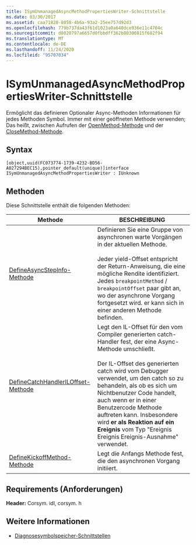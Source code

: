 ```yaml
---
title: ISymUnmanagedAsyncMethodPropertiesWriter-Schnittstelle
ms.date: 03/30/2017
ms.assetid: caa71820-8058-4b6a-93a2-25ee757d92d3
ms.openlocfilehash: 779b737da43f61d1023a0a640dce936e11c4704c
ms.sourcegitcommit: d8020797a6657d0fbbdff362b80300815f682f94
ms.translationtype: MT
ms.contentlocale: de-DE
ms.lasthandoff: 11/24/2020
ms.locfileid: "95707034"
---
```

# <a name="isymunmanagedasyncmethodpropertieswriter-interface"></a>ISymUnmanagedAsyncMethodPropertiesWriter-Schnittstelle

Ermöglicht das definieren Optionaler Async-Methoden Informationen für jedes Methoden Symbol. Immer mit einer geöffneten Methode verwenden; Das heißt, zwischen Aufrufen der [OpenMethod-Methode](isymunmanagedwriter-openmethod-method.md) und der [CloseMethod-Methode](isymunmanagedwriter-closemethod-method.md).  
  
## <a name="syntax"></a>Syntax  
  
```idl  
[object,uuid(FC073774-1739-4232-BD56-A027294BEC15),pointer_default(unique)]interface ISymUnmanagedAsyncMethodPropertiesWriter : IUnknown  
```  
  
## <a name="methods"></a>Methoden  

 Diese Schnittstelle enthält die folgenden Methoden:  
  
|Methode|BESCHREIBUNG|  
|------------|-----------------|  
|[DefineAsyncStepInfo-Methode](isymunmanagedasyncmethodpropertieswriter-defineasyncstepinfo-method.md)|Definieren Sie eine Gruppe von asynchronen warte Vorgängen in der aktuellen Methode.<br /><br /> Jeder yield-Offset entspricht der Return-Anweisung, die eine mögliche Rendite identifiziert. Jedes `breakpointMethod` / `breakpointOffset` paar gibt an, wo der asynchrone Vorgang fortgesetzt wird. er kann sich in einer anderen Methode befinden.|  
|[DefineCatchHandlerILOffset-Methode](isymunmanagedasyncmethodpropertieswriter-definecatchhandleriloffset-method.md)|Legt den IL-Offset für den vom Compiler generierten catch-Handler fest, der eine Async-Methode umschließt.<br /><br /> Der IL-Offset des generierten catch wird vom Debugger verwendet, um den catch so zu behandeln, als ob es sich um Nichtbenutzer Code handelt, auch wenn er in einer Benutzercode Methode auftreten kann. Insbesondere wird **er als Reaktion auf ein Ereignis** vom Typ "Ereignis Ereignis Ereignis-Ausnahme" verwendet.|  
|[DefineKickoffMethod-Methode](isymunmanagedasyncmethodpropertieswriter-definekickoffmethod-method.md)|Legt die Anfangs Methode fest, die den asynchronen Vorgang initiiert.|  
  
## <a name="requirements"></a>Requirements (Anforderungen)  

 **Header:** Corsym. idl, corsym. h  
  
## <a name="see-also"></a>Weitere Informationen

- [Diagnosesymbolspeicher-Schnittstellen](diagnostics-symbol-store-interfaces.md)
